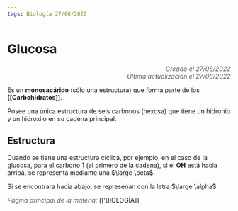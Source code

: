 ```yaml
---
tags: Biología 27/06/2022
---
```


# Glucosa
<div style="text-align: right; opacity: 0.7; font-style: italic;">Creado el 27/06/2022</div>
<div style="text-align: right; opacity: 0.7; font-style: italic;">Última actualización el 27/06/2022</div>

Es un **monosacárido** (sólo una estructura) que forma parte de los **[[Carbohidratos]]**.

Posee una única estructura de seis carbonos (hexosa) que tiene un hidronio y un hidroxilo en su cadena principal.

## Estructura

Cuando se tiene una estructura cíclica, por ejemplo, en el caso de la glucosa, para el carbono 1 (el primero de la cadena), si el **OH** está hacia arriba, se representa mediante una $\large \beta$.

Si se encontrara hacia abajo, se represenan con la letra $\large \alpha$.

<span style="opacity: 0.7; font-style: italic;">Página principal de la materia:</span> [['BIOLOGÍA]]
